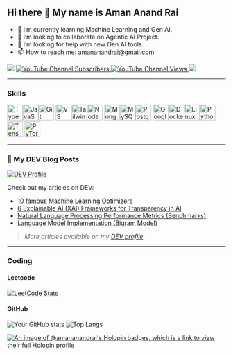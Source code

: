 ## Hi there 👋 My name is Aman Anand Rai


- 🌱 I’m currently learning Machine Learning and Gen AI.
- 👯 I’m looking to collaborate on Agentic AI Project.
- 🤔 I’m looking for help with new Gen AI tools.
- 📫 How to reach me: amananandrai@gmail.com

<a href="https://www.github.com/amananandrai" target="_blank" rel="noreferrer"><img
src="https://img.shields.io/github/followers/amananandrai?logo=github&style=for-the-badge&color=0891b2&labelColor=1c1917" /></a>
<a href="https://www.youtube.com/@Ai_man_0822" target="_blank" rel="noreferrer">
  <img src="https://img.shields.io/youtube/channel/subscribers/UC5zKA3wviEqnxAf9Fy_SGGw?style=for-the-badge&logo=youtube&label=Subscribers" alt="YouTube Channel Subscribers" />
</a><a href="https://www.youtube.com/@Ai_man_0822" target="_blank" rel="noreferrer">
  <img src="https://img.shields.io/youtube/channel/views/UC5zKA3wviEqnxAf9Fy_SGGw?style=for-the-badge&logo=youtube&label=Views" alt="YouTube Channel Views" />
<a href="https://stackoverflow.com/users/22656/codeczar" target="_blank" rel="noreferrer">
  <img src="https://img.shields.io/stackexchange/stackoverflow/r/5582833?label=Stack%20Overflow&logo=stack-overflow&style=for-the-badge&color=F48024&labelColor=1c1917" />
</a>

-----------------------------------------------------------------------
### Skills

<p align="left">
<a href="https://www.typescriptlang.org/" target="_blank" rel="noreferrer"><img src="https://raw.githubusercontent.com/danielcranney/readme-generator/main/public/icons/skills/typescript-colored.svg" width="36" height="36" alt="TypeScript" /></a><a href="https://developer.mozilla.org/en-US/docs/Web/JavaScript" target="_blank" rel="noreferrer"><img src="https://raw.githubusercontent.com/danielcranney/readme-generator/main/public/icons/skills/javascript-colored.svg" width="36" height="36" alt="JavaScript" /></a><a href="https://git-scm.com/" target="_blank" rel="noreferrer"><img src="https://raw.githubusercontent.com/danielcranney/readme-generator/main/public/icons/skills/git-colored.svg" width="36" height="36" alt="Git" /></a>
<a href="https://code.visualstudio.com/" target="_blank" rel="noreferrer"><img src="https://raw.githubusercontent.com/danielcranney/readme-generator/main/public/icons/skills/visualstudiocode.svg" width="36" height="36" alt="VS Code" /></a><a href="https://tailwindcss.com/" target="_blank" rel="noreferrer"><img src="https://raw.githubusercontent.com/danielcranney/readme-generator/main/public/icons/skills/tailwindcss-colored.svg" width="36" height="36" alt="TailwindCSS" /></a><a href="https://nodejs.org/en/" target="_blank" rel="noreferrer"><img src="https://raw.githubusercontent.com/danielcranney/readme-generator/main/public/icons/skills/nodejs-colored.svg" width="36" height="36" alt="NodeJS" /></a>
<a href="https://www.mongodb.com/" target="_blank" rel="noreferrer"><img src="https://raw.githubusercontent.com/danielcranney/readme-generator/main/public/icons/skills/mongodb-colored.svg" width="36" height="36" alt="MongoDB" /></a><a href="https://www.mysql.com/" target="_blank" rel="noreferrer"><img src="https://raw.githubusercontent.com/danielcranney/readme-generator/main/public/icons/skills/mysql-colored.svg" width="36" height="36" alt="MySQL" /></a><a href="https://www.postgresql.org/" target="_blank" rel="noreferrer"><img src="https://raw.githubusercontent.com/danielcranney/readme-generator/main/public/icons/skills/postgresql-colored.svg" width="36" height="36" alt="PostgreSQL" /></a>
<a href="https://cloud.google.com/" target="_blank" rel="noreferrer"><img src="https://raw.githubusercontent.com/danielcranney/readme-generator/main/public/icons/skills/googlecloud-colored.svg" width="36" height="36" alt="Google Cloud" /></a><a href="https://www.docker.com/" target="_blank" rel="noreferrer"><img src="https://raw.githubusercontent.com/danielcranney/readme-generator/main/public/icons/skills/docker-colored.svg" width="36" height="36" alt="Docker" /></a><a href="https://www.linux.org" target="_blank" rel="noreferrer"><img src="https://raw.githubusercontent.com/danielcranney/readme-generator/main/public/icons/skills/linux-colored.svg" width="36" height="36" alt="Linux" /></a><a href="https://www.python.org/" target="_blank" rel="noreferrer"><img src="https://raw.githubusercontent.com/danielcranney/readme-generator/main/public/icons/skills/python-colored.svg" width="36" height="36" alt="Python" /></a>  <a href="https://www.tensorflow.org/" target="_blank" rel="noreferrer"><img src="https://raw.githubusercontent.com/danielcranney/readme-generator/main/public/icons/skills/tensorflow-colored.svg" width="36" height="36" alt="TensorFlow" /></a>
  <a href="https://pytorch.org/" target="_blank" rel="noreferrer"><img src="https://raw.githubusercontent.com/danielcranney/readme-generator/main/public/icons/skills/pytorch-colored.svg" width="36" height="36" alt="PyTorch" /></a>
</p>

-----------------------------------------------------------------------

### 📝 My DEV Blog Posts

<a href="https://dev.to/amananandrai" target="_blank" rel="noreferrer">
  <img src="https://img.shields.io/badge/DEV.to-%40amananandrai-0A0A0A?logo=dev.to&style=for-the-badge&labelColor=1c1917" alt="DEV Profile" />
</a>

Check out my articles on DEV:

<!-- Example of listing a few recent posts -->
- [10 famous Machine Learning Optimizers](https://dev.to/amananandrai/10-famous-machine-learning-optimizers)  
- [6 Explainable AI (XAI) Frameworks for Transparency in AI](https://dev.to/amananandrai/6-explainable-ai-xai-frameworks-for-transparency-in-ai)  
- [Natural Language Processing Performance Metrics (Benchmarks)](https://dev.to/amananandrai/natural-language-processing-performance-metrics-benchmarks)  
- [Language Model Implementation (Bigram Model)](https://dev.to/amananandrai/language-model-implementation-bigram-model)  

> *More articles available on my [DEV profile](https://dev.to/amananandrai).*

-----------------------------------------------------------------------

### Coding

#### Leetcode

<a href="https://leetcode.com/aman_rai/" target="_blank" rel="noreferrer">
  <img src="https://leetcard.jacoblin.cool/aman_rai?theme=nord&font=Roboto&ext=contest" alt="LeetCode Stats" />
</a>

#### GitHub

![Your GitHub stats](https://github-readme-stats.vercel.app/api?username=amananandrai&show_icons=true&theme=gruvbox)  ![Top Langs](https://github-readme-stats.vercel.app/api/top-langs/?username=amananandrai&layout=compact&theme=gruvbox) 

[![An image of @amananandrai's Holopin badges, which is a link to view their full Holopin profile](https://holopin.me/amananandrai)](https://holopin.io/@amananandrai)
